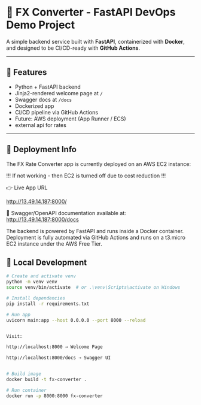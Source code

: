 # 💱 FX Converter - FastAPI DevOps Demo Project

A simple backend service built with **FastAPI**, containerized with **Docker**, and designed to be CI/CD-ready with **GitHub Actions**.

---

## 🚀 Features

- Python + FastAPI backend
- Jinja2-rendered welcome page at `/`
- Swagger docs at `/docs`
- Dockerized app
- CI/CD pipeline via GitHub Actions
- Future: AWS deployment (App Runner / ECS)
- external api for rates

---


## 🚀 Deployment Info
The FX Rate Converter app is currently deployed on an AWS EC2 instance:

!!! If not working - then EC2 is turned off due to cost reduction !!!

👉 Live App URL

http://13.49.14.187:8000/

📄 Swagger/OpenAPI documentation available at:
http://13.49.14.187:8000/docs

The backend is powered by FastAPI and runs inside a Docker container. Deployment is fully automated via GitHub Actions and runs on a t3.micro EC2 instance under the AWS Free Tier.




## 🧪 Local Development

```bash
# Create and activate venv
python -m venv venv
source venv/bin/activate  # or .\venv\Scripts\activate on Windows

# Install dependencies
pip install -r requirements.txt

# Run app
uvicorn main:app --host 0.0.0.0 --port 8000 --reload


Visit:

http://localhost:8000 → Welcome Page

http://localhost:8000/docs → Swagger UI


# Build image
docker build -t fx-converter .

# Run container
docker run -p 8000:8000 fx-converter
